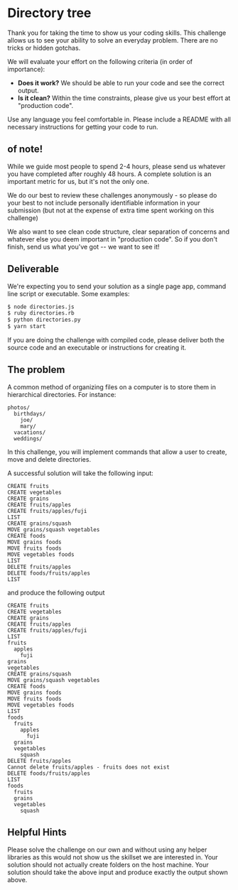 # Directory tree

Thank you for taking the time to show us your coding skills. This challenge
allows us to see your ability to solve an everyday problem. There are no
tricks or hidden gotchas.

We will evaluate your effort on the following criteria (in order of importance):

- **Does it work?** We should be able to run your code and see the correct output.
- **Is it clean?** Within the time constraints, please give us your best effort at "production code".

Use any language you feel comfortable in. Please include a README with all necessary instructions for getting your code to run.

## of note!
While we guide most people to spend 2-4 hours, please send us whatever you have completed after roughly 48 hours.  A complete solution is an important metric for us, but it's not the only one. 

We do our best to review these challenges anonymously - so please do your best to not include personally identifiable information in your submission (but not at the expense of extra time spent working on this challenge)

We also want to see clean code structure, clear separation of concerns and whatever else you deem important in "production code".  So if you don't finish, send us what you've got -- we want to see it!

## Deliverable
We're expecting you to send your solution as a single page app, command line script or executable.  Some examples:

```bash
$ node directories.js
$ ruby directories.rb
$ python directories.py
$ yarn start
```

If you are doing the challenge with compiled code, please deliver both the source code and an executable or instructions for creating it.

## The problem

A common method of organizing files on a computer is to store them in hierarchical directories. For instance:

```
photos/
  birthdays/
    joe/
    mary/
  vacations/
  weddings/
```

In this challenge, you will implement commands that allow a user to create, move and delete directories.

A successful solution will take the following input:

```
CREATE fruits
CREATE vegetables
CREATE grains
CREATE fruits/apples
CREATE fruits/apples/fuji
LIST
CREATE grains/squash
MOVE grains/squash vegetables
CREATE foods
MOVE grains foods
MOVE fruits foods
MOVE vegetables foods
LIST
DELETE fruits/apples
DELETE foods/fruits/apples
LIST
```

and produce the following output

```
CREATE fruits
CREATE vegetables
CREATE grains
CREATE fruits/apples
CREATE fruits/apples/fuji
LIST
fruits
  apples
    fuji
grains
vegetables
CREATE grains/squash
MOVE grains/squash vegetables
CREATE foods
MOVE grains foods
MOVE fruits foods
MOVE vegetables foods
LIST
foods
  fruits
    apples
      fuji
  grains
  vegetables
    squash
DELETE fruits/apples
Cannot delete fruits/apples - fruits does not exist
DELETE foods/fruits/apples
LIST
foods
  fruits
  grains
  vegetables
    squash
```

## Helpful Hints
Please solve the challenge on our own and without using any helper libraries as this would not show us the skillset we are interested in.
Your solution should not actually create folders on the host machine.
Your solution should take the above input and produce exactly the output shown above.
